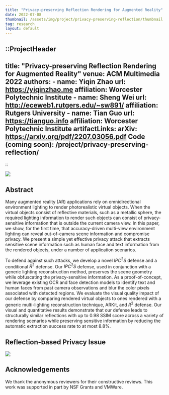 ```yaml
---
title: "Privacy-preserving Reflection Rendering for Augmented Reality"
date: 2022-07-08
thumbnail: /assets/img/project/privacy-preserving-reflection/thumbnail.png
tag: research
layout: default
---
```


::ProjectHeader
---
title: "Privacy-preserving Reflection Rendering for Augmented Reality"
venue: ACM Multimedia 2022
authors:
    - name: Yiqin Zhao
      url: https://yiqinzhao.me
      affiliation: Worcester Polytechnic Institute
    - name: Sheng Wei
      url: http://eceweb1.rutgers.edu/~sw891/
      affiliation: Rutgers University
    - name: Tian Guo
      url: https://tianguo.info
      affiliation: Worcester Polytechnic Institute
artifactLinks:
    arXiv: https://arxiv.org/pdf/2207.03056.pdf
    Code (coming soon): /project/privacy-preserving-reflection/
---
::

![](/assets/img/project/privacy-preserving-reflection/teaser.png)

## Abstract

Many augmented reality (AR) applications rely on omnidirectional environment lighting to render photorealistic virtual objects.
When the virtual objects consist of reflective materials, such as a metallic sphere, the required lighting information to render such objects can consist of privacy-sensitive information that is outside the current camera view.
In this paper, we show, for the first time, that accuracy-driven multi-view environment lighting can reveal out-of-camera scene information and compromise privacy.
We present a simple yet effective privacy attack that extracts sensitive scene information such as human face and text information from the rendered objects, under a number of application scenarios.

To defend against such attacks, we develop a novel $IPC^{2}S$ defense and a conditional $R^2$ defense.
Our $IPC^{2}S$ defense, used in conjunction with a generic lighting reconstruction method, preserves the scene geometry while obfuscating the privacy-sensitive information.
As a proof-of-concept, we leverage existing OCR and face detection models to identify text and human faces from past camera observations and blur the color pixels associated with detected regions.
We evaluate the visual quality impact of our defense by comparing rendered virtual objects to ones rendered with a generic multi-lighting reconstruction technique, ARKit, and $R^2$ defense.
Our visual and quantitative results demonstrate that our defense leads to structurally similar reflections with up to 0.98 SSIM score across a variety of rendering scenarios while preserving sensitive information by reducing the automatic extraction success rate to at most 8.8%.

## Reflection-based Privacy Issue

![](/assets/img/project/privacy-preserving-reflection/workflow.png)

## Acknowledgements
We thank the anonymous reviewers for their constructive reviews. This work was supported in part by NSF Grants and VMWare.
